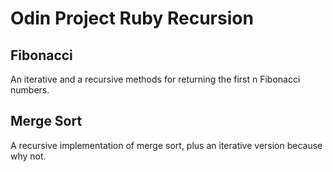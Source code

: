 # Odin Project Ruby Recursion

## Fibonacci 

An iterative and a recursive methods for returning the first n Fibonacci numbers. 

## Merge Sort

A recursive implementation of merge sort, plus an iterative version because why not.